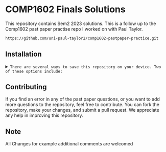 # COMP1602 Finals Solutions
This repository contains Sem2 2023 solutions. This is a follow up to the Comp1602 past paper practise repo I worked on with Paul Taylor.
```sh
https://github.com/uni-paul-taylor2/comp1602-pastpaper-practice.git
```

## Installation
<details>
<summary>
  <code>There are several ways to save this repository on your device. Two of these options include:</code>
</summary>

- [Downloading repository as ZIP](https://github.com/carrot2803/Comp1602-Finals-Solutions/archive/refs/heads/master.zip)
- Running the following command in a terminal, provided the [GitHub CLI](https://cli.github.com/) has been previously installed:
```sh
git clone https://github.com/carrot2803/Comp1602-Finals-Solutions.git
```
</details>

## Contributing
If you find an error in any of the past paper questions, or you want to add more questions to the repository, feel free to contribute. You can fork the repository, make your changes, and submit a pull request. We appreciate any help in improving this repository.

## Note
All Changes for example additional comments are welcomed<br>

